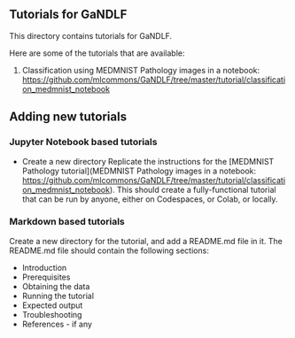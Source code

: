 ## Tutorials for GaNDLF

This directory contains tutorials for GaNDLF.

Here are some of the tutorials that are available:

1. Classification using MEDMNIST Pathology images in a notebook: https://github.com/mlcommons/GaNDLF/tree/master/tutorial/classification_medmnist_notebook


## Adding new tutorials

### Jupyter Notebook based tutorials

- Create a new directory
Replicate the instructions for the [MEDMNIST Pathology tutorial](MEDMNIST Pathology images in a notebook: https://github.com/mlcommons/GaNDLF/tree/master/tutorial/classification_medmnist_notebook). This should create a fully-functional tutorial that can be run by anyone, either on Codespaces, or Colab, or locally.

### Markdown based tutorials

Create a new directory for the tutorial, and add a README.md file in it. The README.md file should contain the following sections:

- Introduction
- Prerequisites
- Obtaining the data
- Running the tutorial
- Expected output
- Troubleshooting
- References - if any

